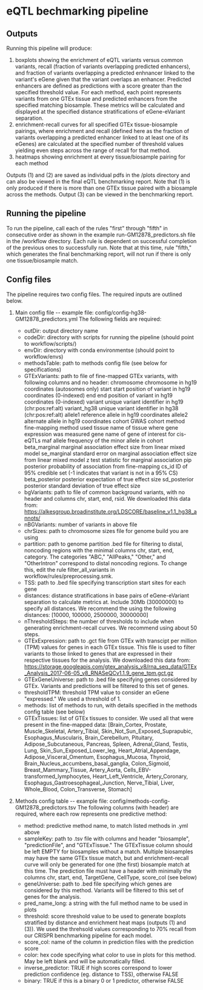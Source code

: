 # eQTL bechmarking pipeline

## Outputs
Running this pipeline will produce:
1. boxplots showing the enrichment of eQTL variants versus common variants, recall (fraction of variants overlapping predicted enhancers), and fraction of variants overlapping a predicted enhnancer linked to the variant's eGene given that the variant overlaps an enhancer. Predicted enhancers are defined as predictions with a score greater than the specified threshold value. For each method, each point represents variants from one GTEx tissue and predicted enhancers from the specified matching biosample. These metrics will be calculated and displayed at the specified distance stratifications of eGene-eVariant separation.
2. enrichment-recall curves for all specified GTEx tissue-biosample pairings, where enrichment and recall (defined here as the fraction of variants overlapping a predicted enhancer linked to at least one of its eGenes) are calculated at the specified number of threshold values yielding even steps across the range of recall for that method.
3. heatmaps showing enrichment at every tissue/biosample pairing for each method

Outputs (1) and (2) are saved as individual pdfs in the /plots directory and can also be viewed in the final eQTL benchmarking report. Note that (1) is only produced if there is more than one GTEx tissue paired with a biosample across the methods. Output (3) can be viewed in the benchmarking report.

## Running the pipeline
To run the pipeline, call each of the rules "first" through "fifth" in consecutive order as shown in the example run-GM12878_predictors.sh file in the /workflow directory. Each rule is dependent on successful completion of the previous ones to successfully run. Note that at this time, rule "fifth," which generates the final benchmarking report, will not run if there is only one tissue/biosample match.

## Config files
The pipeline requires two config files. The required inputs are outlined below.
1. Main config file -- example file: config/config-hg38-GM12878_predictors.yml
The following fields are required:
    - outDir: output directory name
    - codeDir: directory with scripts for running the pipeline (should point to workflow/scripts/)
    - envDir: directory with conda environmentse (should point to workflow/envs)
    - methodsTable: path to methods config file (see below for specifications)
    - GTExVariants: path to file of fine-mapped GTEx variants, with following columns and no header:
          chromosome      chromosome in hg19 coordinates (autosomes only)
          start   start position of variant in hg19 coordinates (0-indexed)
          end     end position of variant in hg19 coordinates (0-indexed)
          variant unique variant identifier in hg19 (chr:pos:ref:alt)
          variant_hg38    unique variant identifier in hg38 (chr:pos:ref:alt)
          allele1 reference allele in hg19 coordinates
          allele2 alternate allele in hg19 coordinates
          cohort  GWAS cohort
          method  fine-mapping method used
          tissue  name of tissue where gene expression was measured
          gene    name of gene of interest for cis-eQTLs
          maf     allele frequency of the minor allele in cohort
          beta_marginal   marginal association effect size from linear mixed model
          se_marginal     standard error on marginal association effect size from linear mixed model
          z       test statistic for marginal association
          pip     posterior probability of association from fine-mapping
          cs_id   ID of 95% credible set (-1 indicates that variant is not in a 95% CS)
          beta_posterior  posterior expectation of true effect size
          sd_posterior    posterior standard deviation of true effect size
    - bgVariants: path to file of common background variants, with no header and columns chr, start, end, rsid. We downloaded this data from: https://alkesgroup.broadinstitute.org/LDSCORE/baseline_v1.1_hg38_annots/
    - nBGVariants: number of variants in above file
    - chrSizes: path to chromosome sizes file for genome build you are using
    - partition: path to genome partition .bed file for filtering to distal, noncoding regions with the minimal columns chr, start, end, category. The categories "ABC," "AllPeaks," "Other," and "OtherIntron" correspond to distal noncoding regions. To change this, edit the rule filter_all_variants in workflow/rules/preprocessing.smk.
    - TSS: path to .bed file specifying transcription start sites for each gene
    - distances: distance stratifications in base pairs of eGene-eVariant separation to calculate metrics at. Include 30Mb (30000000) to specify all distances. We recommend the using the following distances: [10000, 100000, 2500000, 30000000]
    - nThresholdSteps: the number of thresholds to include when generating enrichment-recall curves. We recommend using about 50 steps.
    - GTExExpression: path to .gct file from GTEx with transcipt per million (TPM) values for genes in each GTEx tissue. This file is used to filter variants to those linked to genes that are expressed in their respective tissues for the analysis. We downloaded this data from: https://storage.googleapis.com/gtex_analysis_v8/rna_seq_data/GTEx_Analysis_2017-06-05_v8_RNASeQCv1.1.9_gene_tpm.gct.gz
    - GTExGeneUniverse: path to .bed file specifying genes considered by GTEx. Variants and predictions will be filtered to this set of genes.
    - thresholdTPM: threshold TPM value to consider an eGene "expressed." We used a threshold of 1. 
    - methods: list of methods to run, with details specified in the methods config table (see below)
    - GTExTissues: list of GTEx tissues to consider. We used all that were present in the fine-mapped data: [Brain_Cortex, Prostate, Muscle_Skeletal, Artery_Tibial, Skin_Not_Sun_Exposed_Suprapubic, Esophagus_Muscularis, Brain_Cerebellum, Pituitary, Adipose_Subcutaneous, Pancreas, Spleen, Adrenal_Gland, Testis, Lung, Skin_Sun_Exposed_Lower_leg, Heart_Atrial_Appendage, Adipose_Visceral_Omentum, Esophagus_Mucosa, Thyroid, Brain_Nucleus_accumbens_basal_ganglia, Colon_Sigmoid, Breast_Mammary_Tissue, Artery_Aorta, Cells_EBV-transformed_lymphocytes, Heart_Left_Ventricle, Artery_Coronary, Esophagus_Gastroesophageal_Junction, Nerve_Tibial, Liver, Whole_Blood, Colon_Transverse, Stomach]
  
2. Methods config table -- example file: config/methods-config-GM12878_predictors.tsv
The following columns (with header) are required, where each row represents one predictive method:
   - method: predictive method name, to match listed methods in .yml above
   - sampleKey: path to .tsv file with columns and header "biosample", "predictionFile", and "GTExTissue." The GTExTissue column should be left EMPTY for biosamples without a match. Multiple biosamples may have the same GTEx tissue match, but and enrichment-recall curve will only be generated for one (the first) biosample match at this time. The prediction file must have a header with minimally the columns chr, start, end, TargetGene, CellType, score_col (see below)
   - geneUniverse: path to .bed file specifying which genes are considered by this method. Variants will be filtered to this set of genes for the analysis.
   - pred_name_long: a string with the full method name to be used in plots
   - threshold: score threshold value to be used to generate boxplots stratified by distance and enrichment heat maps (outputs (1) and (3)). We used the threhsold values corresponding to 70% recall from our CRISPR benchmarking pipeline for each model.
   - score_col: name of the column in prediction files with the prediction score
   - color: hex code specifying what color to use in plots for this method. May be left blank and will be automatically filled.
   - inverse_predictor: TRUE if high scores correspond to lower prediction confidence (eg. distance to TSS), otherwise FALSE
   - binary: TRUE if this is a binary 0 or 1 predictor, otherwise FALSE


